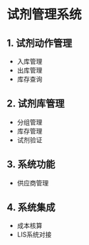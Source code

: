 # 试剂管理系统

## 1. 试剂动作管理
- 入库管理
- 出库管理
- 库存查询

## 2. 试剂库管理
- 分组管理
- 库存管理
- 试剂验证

## 3. 系统功能
- 供应商管理

## 4. 系统集成
- 成本核算
- LIS系统对接 
